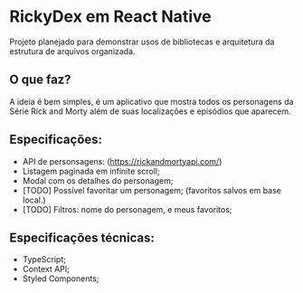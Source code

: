# RickyDex em React Native
Projeto planejado para demonstrar usos de bibliotecas e arquitetura da estrutura de arquivos organizada.

## O que faz?
A ideia é bem simples, é um aplicativo que mostra todos os personagens da Série Rick and Morty além de suas localizações e episódios que aparecem.

## Especificações:
- API de personsagens: (https://rickandmortyapi.com/)
- Listagem paginada em infinite scroll;
- Modal com os detalhes do personagem;
- [TODO] Possível favoritar um personagem; (favoritos salvos em base local.)
- [TODO] Filtros: nome do personagem, e meus favoritos;

## Especificações técnicas:
- TypeScript;
- Context API;
- Styled Components;
